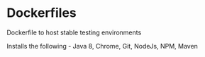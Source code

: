 # Dockerfiles
Dockerfile to host stable testing environments 

Installs the following - Java 8, Chrome, Git, NodeJs, NPM, Maven
